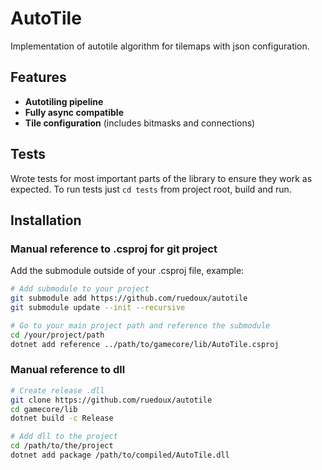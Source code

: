 # AutoTile

Implementation of autotile algorithm for tilemaps with json configuration.

## Features

- **Autotiling pipeline**
- **Fully async compatible**
- **Tile configuration** (includes bitmasks and connections)

## Tests

Wrote tests for most important parts of the library to ensure they work as expected. To run tests just `cd tests` from project root, build and run.

## Installation

### Manual reference to .csproj for git project

Add the submodule outside of your .csproj file, example:

```bash
# Add submodule to your project
git submodule add https://github.com/ruedoux/autotile
git submodule update --init --recursive

# Go to your main project path and reference the submodule
cd /your/project/path
dotnet add reference ../path/to/gamecore/lib/AutoTile.csproj
```

### Manual reference to dll

```bash
# Create release .dll
git clone https://github.com/ruedoux/autotile
cd gamecore/lib
dotnet build -c Release

# Add dll to the project
cd /path/to/the/project
dotnet add package /path/to/compiled/AutoTile.dll
```
